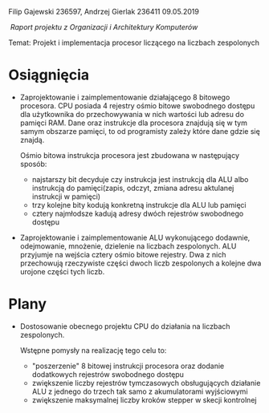Filip Gajewski 236597, Andrzej Gierlak 236411                                                                     09.05.2019

​                                     _Raport projektu z Organizacji i Architektury Komputerów_

Temat: Projekt i implementacja procesor liczącego na liczbach zespolonych

# Osiągnięcia

- Zaprojektowanie i zaimplementowanie działającego 8 bitowego procesora. CPU posiada 4 rejestry ośmio bitowe swobodnego dostępu dla użytkownika do przechowywania w nich wartości lub adresu do pamięci RAM. Dane oraz instrukcje dla procesora znajdują się w tym samym obszarze pamięci, to od programisty zależy które dane gdzie się znajdą. 

  Ośmio bitowa instrukcja procesora jest zbudowana w następujący sposób:

  - najstarszy bit decyduje czy instrukcja jest instrukcją dla ALU albo instrukcją do pamięci(zapis, odczyt, zmiana adresu aktulanej instrukcji w pamięci)
  - trzy kolejne bity kodują konkretną instrukcje dla ALU lub pamięci
  - cztery najmłodsze kadują adresy dwóch rejestrów swobodnego dostępu

- Zaprojektowanie i zaimplementowanie ALU wykonującego dodawnie, odejmowanie, mnożenie, dzielenie na liczbach zespolonych. ALU przyjumje na wejścia cztery ośmio bitowe rejestry. Dwa z nich przechowują rzeczywiste części dwoch liczb zespolonych a kolejne dwa urojone części tych liczb.

# Plany

- Dostosowanie obecnego projektu CPU do działania na liczbach zespolonych.

  Wstępne pomysły na realizację tego celu to:

  - "poszerzenie" 8 bitowej instrukcji procesora oraz dodanie dodatkowych rejestrów swobodnego dostępu
  - zwiększenie liczby rejestrów tymczasowych obsługujących działanie ALU z jednego do trzech tak samo z akumulatorami wyjściowymi
  - zwiększenie maksymalnej liczby kroków stepper w skecji kontrolnej 

